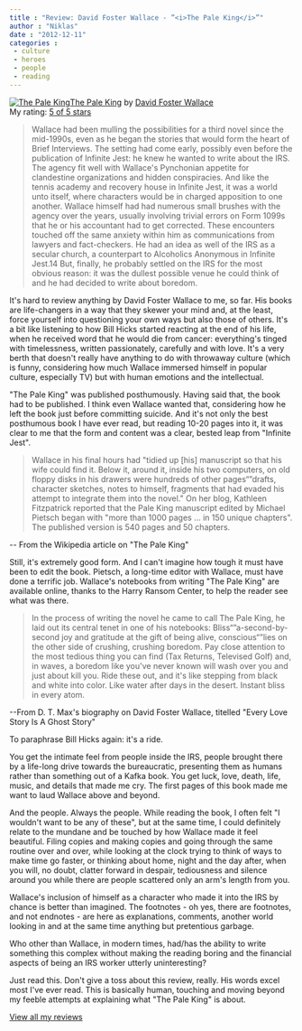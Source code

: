 ```yaml
---
title : "Review: David Foster Wallace - ”<i>The Pale King</i>”"
author : "Niklas"
date : "2012-12-11"
categories : 
 - culture
 - heroes
 - people
 - reading
---
```


[![The Pale King](http://d.gr-assets.com/books/1334794419m/10821851.jpg)](http://www.goodreads.com/book/show/10821851)[The Pale King](http://www.goodreads.com/book/show/10821851) by [David Foster Wallace](http://www.goodreads.com/author/show/4339)  
My rating: [5 of 5 stars](http://www.goodreads.com/review/show/408289135)  
  

> Wallace had been mulling the possibilities for a third novel since the mid-1990s, even as he began the stories that would form the heart of Brief Interviews. The setting had come early, possibly even before the publication of Infinite Jest: he knew he wanted to write about the IRS. The agency fit well with Wallace's Pynchonian appetite for clandestine organizations and hidden conspiracies. And like the tennis academy and recovery house in Infinite Jest, it was a world unto itself, where characters would be in charged apposition to one another. Wallace himself had had numerous small brushes with the agency over the years, usually involving trivial errors on Form 1099s that he or his accountant had to get corrected. These encounters touched off the same anxiety within him as communications from lawyers and fact-checkers. He had an idea as well of the IRS as a secular church, a counterpart to Alcoholics Anonymous in Infinite Jest.14 But, finally, he probably settled on the IRS for the most obvious reason: it was the dullest possible venue he could think of and he had decided to write about boredom.

It's hard to review anything by David Foster Wallace to me, so far. His books are life-changers in a way that they skewer your mind and, at the least, force yourself into questioning your own ways but also those of others. It's a bit like listening to how Bill Hicks started reacting at the end of his life, when he received word that he would die from cancer: everything's tinged with timelessness, written passionately, carefully and with love. It's a very berth that doesn't really have anything to do with throwaway culture (which is funny, considering how much Wallace immersed himself in popular culture, especially TV) but with human emotions and the intellectual.

"The Pale King" was published posthumously. Having said that, the book had to be published. I think even Wallace wanted that, considering how he left the book just before committing suicide. And it's not only the best posthumous book I have ever read, but reading 10-20 pages into it, it was clear to me that the form and content was a clear, bested leap from "Infinite Jest".

> Wallace in his final hours had "tidied up \[his\] manuscript so that his wife could find it. Below it, around it, inside his two computers, on old floppy disks in his drawers were hundreds of other pages“”drafts, character sketches, notes to himself, fragments that had evaded his attempt to integrate them into the novel." On her blog, Kathleen Fitzpatrick reported that the Pale King manuscript edited by Michael Pietsch began with "more than 1000 pages ... in 150 unique chapters". The published version is 540 pages and 50 chapters.

\-- From the Wikipedia article on "The Pale King"

Still, it's extremely good form. And I can't imagine how tough it must have been to edit the book. Pietsch, a long-time editor with Wallace, must have done a terrific job. Wallace's notebooks from writing "The Pale King" are available online, thanks to the Harry Ransom Center, to help the reader see what was there.

> In the process of writing the novel he came to call The Pale King, he laid out its central tenet in one of his notebooks: Bliss“”a-second-by-second joy and gratitude at the gift of being alive, conscious“”lies on the other side of crushing, crushing boredom. Pay close attention to the most tedious thing you can find (Tax Returns, Televised Golf) and, in waves, a boredom like you've never known will wash over you and just about kill you. Ride these out, and it's like stepping from black and white into color. Like water after days in the desert. Instant bliss in every atom.

\--From D. T. Max's biography on David Foster Wallace, titelled "Every Love Story Is A Ghost Story"

To paraphrase Bill Hicks again: it's a ride.

You get the intimate feel from people inside the IRS, people brought there by a life-long drive towards the bureaucratic, presenting them as humans rather than something out of a Kafka book. You get luck, love, death, life, music, and details that made me cry. The first pages of this book made me want to laud Wallace above and beyond.

And the people. Always the people. While reading the book, I often felt "I wouldn't want to be any of these", but at the same time, I could definitely relate to the mundane and be touched by how Wallace made it feel beautiful. Filing copies and making copies and going through the same routine over and over, while looking at the clock trying to think of ways to make time go faster, or thinking about home, night and the day after, when you will, no doubt, clatter forward in despair, tediousness and silence around you while there are people scattered only an arm's length from you.

Wallace's inclusion of himself as a character who made it into the IRS by chance is better than imagined. The footnotes - oh yes, there are footnotes, and not endnotes - are here as explanations, comments, another world looking in and at the same time anything but pretentious garbage.

Who other than Wallace, in modern times, had/has the ability to write something this complex without making the reading boring and the financial aspects of being an IRS worker utterly uninteresting?

Just read this. Don't give a toss about this review, really. His words excel most I've ever read. This is basically human, touching and moving beyond my feeble attempts at explaining what "The Pale King" is about.  
  
[View all my reviews](http://www.goodreads.com/review/show/408289135)
